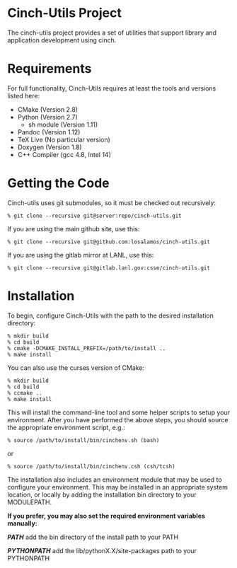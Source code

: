 # Cinch-Utils Project

The cinch-utils project provides a set of utilities that support library
and application development using cinch.

# Requirements

For full functionality, Cinch-Utils requires at least the tools
and versions listed here:

* CMake (Version 2.8)
* Python (Version 2.7)
	- sh module (Version 1.11)
* Pandoc (Version 1.12)
* TeX Live (No particular version)
* Doxygen (Version 1.8)
* C++ Compiler (gcc 4.8, Intel 14)

# Getting the Code

Cinch-utils uses git submodules, so it must be checked out recursively:

    % git clone --recursive git@server:repo/cinch-utils.git

If you are using the main github site, use this:

    % git clone --recursive git@github.com:losalamos/cinch-utils.git

If you are using the gitlab mirror at LANL, use this:

    % git clone --recursive git@gitlab.lanl.gov:csse/cinch-utils.git

# Installation

To begin, configure Cinch-Utils with the path to the desired installation
directory:

    % mkdir build
    % cd build
    % cmake -DCMAKE_INSTALL_PREFIX=/path/to/install ..
    % make install

You can also use the curses version of CMake:

    % mkdir build
    % cd build
    % ccmake ..
    % make install

This will install the command-line tool and some helper scripts to
setup your environment.  After you have performed the above steps, you
should source the appropriate environment script, e.g.:

    % source /path/to/install/bin/cinchenv.sh (bash)

or

    % source /path/to/install/bin/cinchenv.csh (csh/tcsh)

The installation also includes an environment module that may be
used to configure your environment.  This may be installed in an
appropriate system location, or locally by adding the installation
bin directory to your MODULEPATH.

**If you prefer, you may also set the required environment variables
manually:**

***PATH*** add the bin directory of the install path to your PATH

***PYTHONPATH*** add the lib/pythonX.X/site-packages path to your PYTHONPATH
